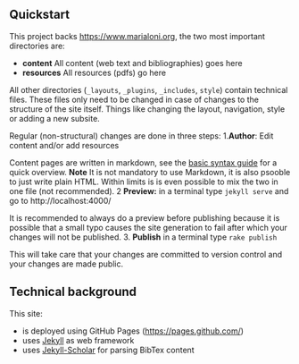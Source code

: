 ## Quickstart

This project backs https://www.marialoni.org, the two most important directories are:
- **content** All content (web text and bibliographies) goes here
- **resources** All resources (pdfs) go here

All other directories (`_layouts`, `_plugins`, `_includes`, `style`) contain technical files. These files only need to be changed in case of changes to the structure of the site itself. Things like changing the layout, navigation, style or adding a new subsite.

Regular (non-structural) changes are done in three steps:
1.**Author**: Edit content and/or add resources

  Content pages are written in markdown, see the [basic syntax guide](https://www.markdownguide.org/basic-syntax/) for a quick overview. **Note** It is not mandatory to use Markdown, it is also psooble to just write plain HTML. Within limits is is even possible to mix the two in one file (not recommended).
2 **Preview:** in a terminal type `jekyll serve` and go to http://localhost:4000/

  It is recommended to always do a preview before publishing because it is possible that a small typo causes the site generation to fail after which your changes will not be published.
3. **Publish** in a terminal type `rake publish`

  This will take care that your changes are committed to version control and your changes are made public.

## Technical background 

This site:
- is deployed using GitHub Pages (https://pages.github.com/)
- uses [Jekyll](https://jekyllrb.com/) as web framework
- uses [Jekyll-Scholar](https://github.com/inukshuk/jekyll-scholar#readme) for parsing BibTex content

